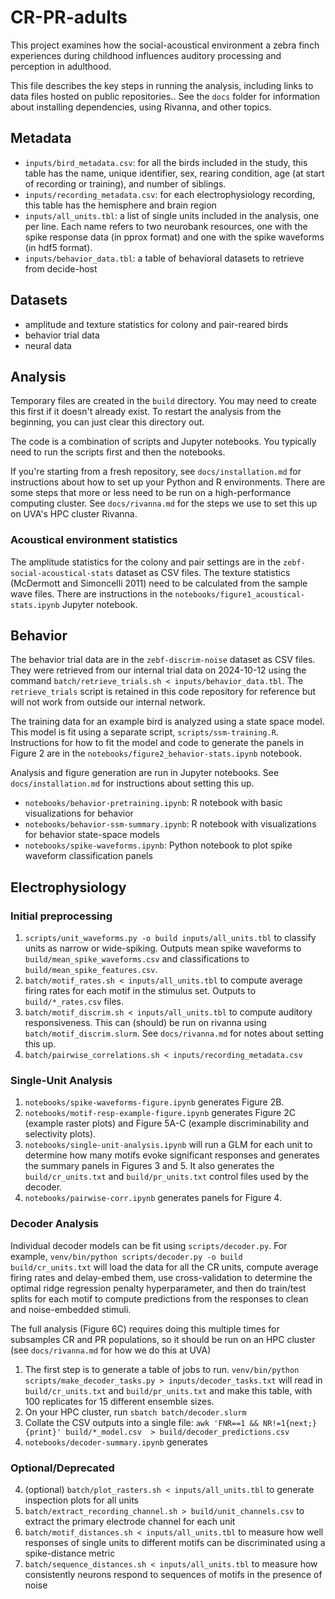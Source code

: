 # CR-PR-adults

This project examines how the social-acoustical environment a zebra finch
experiences during childhood influences auditory processing and perception in
adulthood.

This file describes the key steps in running the analysis, including links to
data files hosted on public repositories.. See the `docs` folder for information
about installing dependencies, using Rivanna, and other topics.

## Metadata

- `inputs/bird_metadata.csv`: for all the birds included in the study, this table has the name, unique identifier, sex, rearing condition, age (at start of recording or training), and number of siblings.
- `inputs/recording_metadata.csv`: for each electrophysiology recording, this table has the hemisphere and brain region
- `inputs/all_units.tbl`: a list of single units included in the analysis, one per line. Each name refers to two neurobank resources, one with the spike response data (in pprox format) and one with the spike waveforms (in hdf5 format).
- `inputs/behavior_data.tbl`: a table of behavioral datasets to retrieve from decide-host

## Datasets

- amplitude and texture statistics for colony and pair-reared birds
- behavior trial data
- neural data

## Analysis

Temporary files are created in the `build` directory. You may need to create this first if it doesn't already exist. To restart the analysis from the beginning, you can just clear this directory out.

The code is a combination of scripts and Jupyter notebooks. You typically need to run the scripts first and then the notebooks.

If you're starting from a fresh repository, see `docs/installation.md` for instructions about how to set up your Python and R environments. There are some steps that more or less need to be run on a high-performance computing cluster. See `docs/rivanna.md` for the steps we use to set this up on UVA's HPC cluster Rivanna.

### Acoustical environment statistics

The amplitude statistics for the colony and pair settings are in the `zebf-social-acoustical-stats` dataset as CSV files. The texture statistics (McDermott and Simoncelli 2011) need to be calculated from the sample wave files. There are instructions in the `notebooks/figure1_acoustical-stats.ipynb` Jupyter notebook.

## Behavior

The behavior trial data are in the `zebf-discrim-noise` dataset as CSV files. They were retrieved from our internal trial data on 2024-10-12 using the command `batch/retrieve_trials.sh < inputs/behavior_data.tbl`. The `retrieve_trials` script is retained in this code repository for reference but will not work from outside our internal network.

The training data for an example bird is analyzed using a state space model. This model is fit using a separate script, `scripts/ssm-training.R`. Instructions for how to fit the model and code to generate the panels in Figure 2 are in the `notebooks/figure2_behavior-stats.ipynb` notebook.

Analysis and figure generation are run in Jupyter notebooks. See `docs/installation.md` for instructions about setting this up.

- `notebooks/behavior-pretraining.ipynb`: R notebook with basic visualizations for behavior
- `notebooks/behavior-ssm-summary.ipynb`: R notebook with visualizations for behavior state-space models
- `notebooks/spike-waveforms.ipynb`: Python notebook to plot spike waveform classification panels

## Electrophysiology

### Initial preprocessing

1. `scripts/unit_waveforms.py -o build inputs/all_units.tbl` to classify units as narrow or wide-spiking. Outputs mean spike waveforms to `build/mean_spike_waveforms.csv` and classifications to `build/mean_spike_features.csv`.
2. `batch/motif_rates.sh < inputs/all_units.tbl` to compute average firing rates for each motif in the stimulus set. Outputs to `build/*_rates.csv` files.
3. `batch/motif_discrim.sh < inputs/all_units.tbl` to compute auditory responsiveness. This can (should) be run on rivanna using `batch/motif_discrim.slurm`. See `docs/rivanna.md` for notes about setting this up.
4. `batch/pairwise_correlations.sh < inputs/recording_metadata.csv`

### Single-Unit Analysis

1. `notebooks/spike-waveforms-figure.ipynb` generates Figure 2B. 
2. `notebooks/motif-resp-example-figure.ipynb` generates Figure 2C (example raster plots) and Figure 5A-C (example discriminability and selectivity plots).
3. `notebooks/single-unit-analysis.ipynb` will run a GLM for each unit to determine how many motifs evoke significant responses and generates the summary panels in Figures 3 and 5. It also generates the `build/cr_units.txt` and `build/pr_units.txt` control files used by the decoder.
4. `notebooks/pairwise-corr.ipynb` generates panels for Figure 4.

### Decoder Analysis

Individual decoder models can be fit using `scripts/decoder.py`. For example, `venv/bin/python scripts/decoder.py -o build build/cr_units.txt` will load the data for all the CR units, compute average firing rates and delay-embed them, use cross-validation to determine the optimal ridge regression penalty hyperparameter, and then do train/test splits for each motif to compute predictions from the responses to clean and noise-embedded stimuli.

The full analysis (Figure 6C) requires doing this multiple times for subsamples CR and PR populations, so it should be run on an HPC cluster (see `docs/rivanna.md` for how we do this at UVA)

1. The first step is to generate a table of jobs to run. `venv/bin/python scripts/make_decoder_tasks.py > inputs/decoder_tasks.txt` will read in `build/cr_units.txt` and `build/pr_units.txt` and make this table, with 100 replicates for 15 different ensemble sizes.
2. On your HPC cluster, run `sbatch batch/decoder.slurm`
3. Collate the CSV outputs into a single file: `awk 'FNR==1 && NR!=1{next;}{print}' build/*_model.csv  > build/decoder_predictions.csv`
4. `notebooks/decoder-summary.ipynb` generates 


### Optional/Deprecated

4. (optional) `batch/plot_rasters.sh < inputs/all_units.tbl` to generate inspection plots for all units
3. `batch/extract_recording_channel.sh > build/unit_channels.csv` to extract the primary electrode channel for each unit
5. `batch/motif_distances.sh < inputs/all_units.tbl` to measure how well responses of single units to different motifs can be discriminated using a spike-distance metric
6. `batch/sequence_distances.sh < inputs/all_units.tbl` to measure how consistently neurons respond to sequences of motifs in the presence of noise
